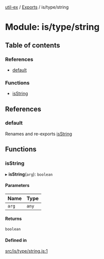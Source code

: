[util-ex](../README.md) / [Exports](../modules.md) / is/type/string

# Module: is/type/string

## Table of contents

### References

- [default](is_type_string.md#default)

### Functions

- [isString](is_type_string.md#isstring)

## References

### default

Renames and re-exports [isString](is_type_string.md#isstring)

## Functions

### isString

▸ **isString**(`arg`): `boolean`

#### Parameters

| Name | Type |
| :------ | :------ |
| `arg` | `any` |

#### Returns

`boolean`

#### Defined in

[src/is/type/string.js:1](https://github.com/snowyu/util-ex.js/blob/c071696/src/is/type/string.js#L1)
